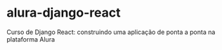 # alura-django-react
Curso de Django React: construindo uma aplicação de ponta a ponta na plataforma Alura
